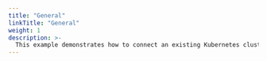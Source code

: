 ```yaml
---
title: "General"
linkTitle: "General"
weight: 1
description: >-
  This example demonstrates how to connect an existing Kubernetes cluster to Arc. It assumes you already have a cluster ready to work with.
---
```

